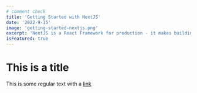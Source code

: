 ```yaml
---
# comment check
title: 'Getting Started with NextJS'
date: '2022-9-15'
image: 'getting-started-nextjs.png'
excerpt: 'NextJS is a React Framework for production - it makes building fullstack React apps a breeze and ships with built-in SSR.'
isFeatured: true
---
```

# This is a title

This is some regular text with a [link](https://google.com)